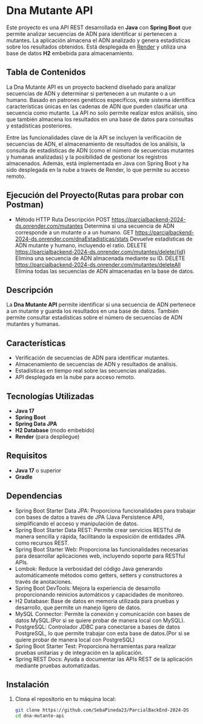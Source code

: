 # Dna Mutante API

Este proyecto es una API REST desarrollada en **Java** con **Spring Boot** que permite analizar secuencias de ADN para identificar si pertenecen a mutantes. La aplicación almacena el ADN analizado y genera estadísticas sobre los resultados obtenidos. Está desplegada en [Render](https://render.com) y utiliza una base de datos **H2** embebida para almacenamiento.

## Tabla de Contenidos

La Dna Mutante API es un proyecto backend diseñado para analizar secuencias de ADN y determinar si pertenecen a un mutante o a un humano. Basado en patrones genéticos específicos, este sistema identifica características únicas en las cadenas de ADN que pueden clasificar una secuencia como mutante. La API no solo permite realizar estos análisis, sino que también almacena los resultados en una base de datos para consultas y estadísticas posteriores.

Entre las funcionalidades clave de la API se incluyen la verificación de secuencias de ADN, el almacenamiento de resultados de los análisis, la consulta de estadísticas de ADN (como el número de secuencias mutantes y humanas analizadas) y la posibilidad de gestionar los registros almacenados. Además, está implementada en Java con Spring Boot y ha sido desplegada en la nube a través de Render, lo que permite su acceso remoto.
## Ejecución del Proyecto(Rutas para probar con Postman)
- Método HTTP	Ruta	Descripción
POST	https://parcialbackend-2024-ds.onrender.com/mutantes	Determina si una secuencia de ADN corresponde a un mutante o a un humano.
GET	https://parcialbackend-2024-ds.onrender.com/dnaEstadisticas/stats	Devuelve estadísticas de ADN mutante y humano, incluyendo el ratio.
DELETE	https://parcialbackend-2024-ds.onrender.com/mutantes/delete/{id}	Elimina una secuencia de ADN almacenada mediante su ID.
DELETE	https://parcialbackend-2024-ds.onrender.com/mutantes/deleteAll	Elimina todas las secuencias de ADN almacenadas en la base de datos.

## Descripción

La **Dna Mutante API** permite identificar si una secuencia de ADN pertenece a un mutante y guarda los resultados en una base de datos. También permite consultar estadísticas sobre el número de secuencias de ADN mutantes y humanas.

## Características

- Verificación de secuencias de ADN para identificar mutantes.
- Almacenamiento de secuencias de ADN y resultados de análisis.
- Estadísticas en tiempo real sobre las secuencias analizadas.
- API desplegada en la nube para acceso remoto.

## Tecnologías Utilizadas

- **Java 17**
- **Spring Boot**
- **Spring Data JPA**
- **H2 Database** (modo embebido)
- **Render** (para despliegue)

## Requisitos

- **Java 17** o superior
- **Gradle**
## Dependencias
- Spring Boot Starter Data JPA: Proporciona funcionalidades para trabajar con bases de datos a través de JPA (Java Persistence API), simplificando el acceso y manipulación de datos.
- Spring Boot Starter Data REST: Permite crear servicios RESTful de manera sencilla y rápida, facilitando la exposición de entidades JPA como recursos REST.
- Spring Boot Starter Web: Proporciona las funcionalidades necesarias para desarrollar aplicaciones web, incluyendo soporte para RESTful APIs.
- Lombok: Reduce la verbosidad del código Java generando automáticamente métodos como getters, setters y constructores a través de anotaciones.
- Spring Boot DevTools: Mejora la experiencia de desarrollo proporcionando reinicios automáticos y capacidades de monitoreo.
- H2 Database: Base de datos en memoria utilizada para pruebas y desarrollo, que permite un manejo ligero de datos.
- MySQL Connector: Permite la conexión y comunicación con bases de datos MySQL.(Por si se quiere probar de manera local con MySQL).
- PostgreSQL: Controlador JDBC para conectarse a bases de datos PostgreSQL, lo que permite trabajar con esta base de datos.(Por si se quiere probar de manera local con PostgreSQL)
- Spring Boot Starter Test: Proporciona herramientas para realizar pruebas unitarias y de integración en la aplicación.
- Spring REST Docs: Ayuda a documentar las APIs REST de la aplicación mediante pruebas automatizadas.
## Instalación

1. Clona el repositorio en tu máquina local:
   ```bash
   git clone https://github.com/SebaPineda23/ParcialBackEnd-2024-DS
   cd dna-mutante-api
